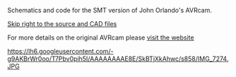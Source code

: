 Schematics and code for the SMT version of John Orlando's AVRcam.

[Skip right to the source and CAD files](http://code.google.com/p/bot-thoughts-avrcam/source/browse/#svn%2Ftrunk)

For more details on the original AVRcam please [visit the website](http://www.jrobot.net/Projects/AVRcam.html)

https://lh6.googleusercontent.com/-g9AKBrWr0oo/T7Pbv0pih5I/AAAAAAAAE8E/SkBTjXkAhwc/s858/IMG_7274.JPG
